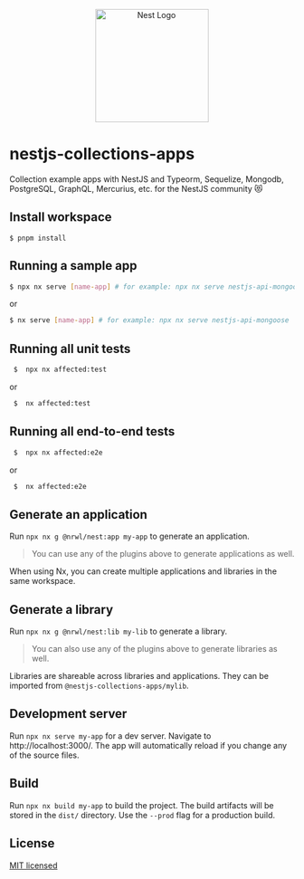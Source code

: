 <p align="center">
  <a href="http://nestjs.com/" target="blank"><img src="https://nestjs.com/img/logo-small.svg" width="200" alt="Nest Logo" /></a>
</p>

# nestjs-collections-apps 

Collection example apps with NestJS and Typeorm, Sequelize, Mongodb, PostgreSQL, GraphQL, Mercurius, etc. for the NestJS community 😻

## Install workspace 

```
$ pnpm install
```

## Running a sample app

```bash
$ npx nx serve [name-app] # for example: npx nx serve nestjs-api-mongoose
```

or

```bash
$ nx serve [name-app] # for example: npx nx serve nestjs-api-mongoose
```


## Running all unit tests

```bash
 $  npx nx affected:test 
```

or

```bash
 $  nx affected:test 
```

## Running all end-to-end tests

```bash
 $  npx nx affected:e2e 
```

or

```bash
 $  nx affected:e2e 
```

## Generate an application

Run `npx nx g @nrwl/nest:app my-app` to generate an application.

> You can use any of the plugins above to generate applications as well.

When using Nx, you can create multiple applications and libraries in the same workspace.

## Generate a library

Run `npx nx g @nrwl/nest:lib my-lib` to generate a library.

> You can also use any of the plugins above to generate libraries as well.

Libraries are shareable across libraries and applications. They can be imported from `@nestjs-collections-apps/mylib`.

## Development server

Run `npx nx serve my-app` for a dev server. Navigate to http://localhost:3000/. The app will automatically reload if you change any of the source files.

## Build

Run `npx nx build my-app` to build the project. The build artifacts will be stored in the `dist/` directory. Use the `--prod` flag for a production build.

## License

 [MIT licensed](LICENSE)
